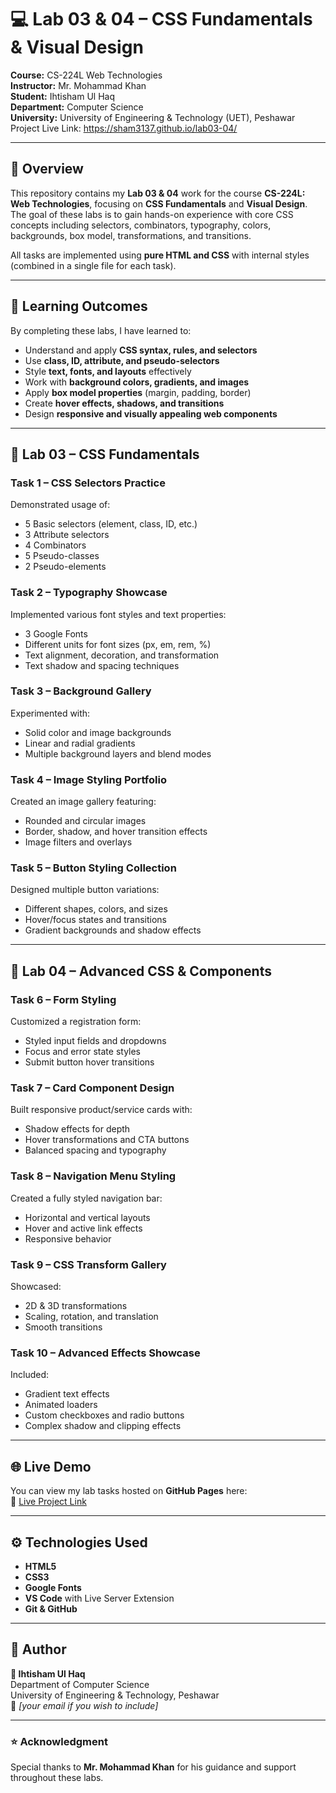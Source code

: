 # 💻 Lab 03 & 04 – CSS Fundamentals & Visual Design

**Course:** CS-224L Web Technologies  
**Instructor:** Mr. Mohammad Khan  
**Student:** Ihtisham Ul Haq  
**Department:** Computer Science  
**University:** University of Engineering & Technology (UET), Peshawar  
Project Live Link: https://sham3137.github.io/lab03-04/

---

## 🧠 Overview

This repository contains my **Lab 03 & 04** work for the course **CS-224L: Web Technologies**, focusing on **CSS Fundamentals** and **Visual Design**.  
The goal of these labs is to gain hands-on experience with core CSS concepts including selectors, combinators, typography, colors, backgrounds, box model, transformations, and transitions.  

All tasks are implemented using **pure HTML and CSS** with internal styles (combined in a single file for each task).

---

## 🎯 Learning Outcomes

By completing these labs, I have learned to:

- Understand and apply **CSS syntax, rules, and selectors**
- Use **class, ID, attribute, and pseudo-selectors**
- Style **text, fonts, and layouts** effectively
- Work with **background colors, gradients, and images**
- Apply **box model properties** (margin, padding, border)
- Create **hover effects, shadows, and transitions**
- Design **responsive and visually appealing web components**

---

## 🧩 Lab 03 – CSS Fundamentals

### **Task 1 – CSS Selectors Practice**
Demonstrated usage of:
- 5 Basic selectors (element, class, ID, etc.)
- 3 Attribute selectors
- 4 Combinators
- 5 Pseudo-classes
- 2 Pseudo-elements

### **Task 2 – Typography Showcase**
Implemented various font styles and text properties:
- 3 Google Fonts  
- Different units for font sizes (px, em, rem, %)  
- Text alignment, decoration, and transformation  
- Text shadow and spacing techniques  

### **Task 3 – Background Gallery**
Experimented with:
- Solid color and image backgrounds  
- Linear and radial gradients  
- Multiple background layers and blend modes  

### **Task 4 – Image Styling Portfolio**
Created an image gallery featuring:
- Rounded and circular images  
- Border, shadow, and hover transition effects  
- Image filters and overlays  

### **Task 5 – Button Styling Collection**
Designed multiple button variations:
- Different shapes, colors, and sizes  
- Hover/focus states and transitions  
- Gradient backgrounds and shadow effects  

---

## 🧩 Lab 04 – Advanced CSS & Components

### **Task 6 – Form Styling**
Customized a registration form:
- Styled input fields and dropdowns  
- Focus and error state styles  
- Submit button hover transitions  

### **Task 7 – Card Component Design**
Built responsive product/service cards with:
- Shadow effects for depth  
- Hover transformations and CTA buttons  
- Balanced spacing and typography  

### **Task 8 – Navigation Menu Styling**
Created a fully styled navigation bar:
- Horizontal and vertical layouts  
- Hover and active link effects  
- Responsive behavior  

### **Task 9 – CSS Transform Gallery**
Showcased:
- 2D & 3D transformations  
- Scaling, rotation, and translation  
- Smooth transitions  

### **Task 10 – Advanced Effects Showcase**
Included:
- Gradient text effects  
- Animated loaders  
- Custom checkboxes and radio buttons  
- Complex shadow and clipping effects  

---

## 🌐 Live Demo

You can view my lab tasks hosted on **GitHub Pages** here:  
🔗 [Live Project Link](https://sham3137.github.io/lab_task05/)

---

## ⚙️ Technologies Used

- **HTML5**
- **CSS3**
- **Google Fonts**
- **VS Code** with Live Server Extension
- **Git & GitHub**

---

## 🧾 Author

**👤 Ihtisham Ul Haq**  
Department of Computer Science  
University of Engineering & Technology, Peshawar  
📧 *[your email if you wish to include]*  

---

### ⭐ Acknowledgment
Special thanks to **Mr. Mohammad Khan** for his guidance and support throughout these labs.
